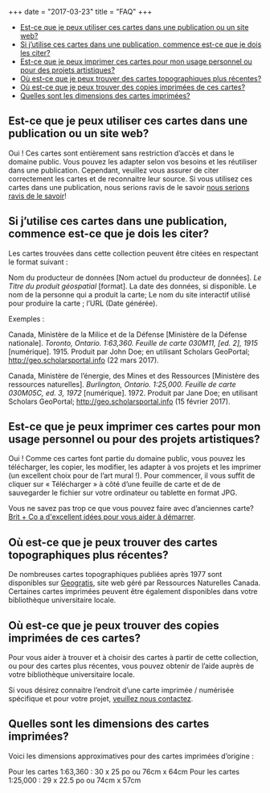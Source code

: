 +++
date = "2017-03-23"
title = "FAQ"
+++

<ul class="contents">
	<li><a href="#est-ce-que-je-peux-utiliser-ces-cartes-dans-une-publication-ou-un-site-web">Est-ce que je peux utiliser ces cartes dans une publication ou un site web?</a></li>
	<li><a href="#si-j-utilise-ces-cartes-dans-une-publication-commence-est-ce-que-je-dois-les-citer">Si j’utilise ces cartes dans une publication, commence est-ce que je dois les citer?</a></li>
	<li><a href="#est-ce-que-je-peux-imprimer-ces-cartes-pour-mon-usage-personnel-ou-pour-des-projets-artistiques">Est-ce que je peux imprimer ces cartes pour mon usage personnel ou pour des projets artistiques?</a></li>
	<li><a href="#où-est-ce-que-je-peux-trouver-des-cartes-topographiques-plus-récentes">Où est-ce que je peux trouver des cartes topographiques plus récentes?</a></li>
	<li><a href="#où-est-ce-que-je-peux-trouver-des-copies-imprimées-de-ces-cartes">Où est-ce que je peux trouver des copies imprimées de ces cartes?</a></li>
	<li><a href="#quelles-sont-les-dimensions-des-cartes-imprimées">Quelles sont les dimensions des cartes imprimées?</a></li>
</ul>

## Est-ce que je peux utiliser ces cartes dans une publication ou un site web? 

Oui ! Ces cartes sont entièrement sans restriction d’accès et dans le domaine public. Vous pouvez les adapter selon vos besoins et les réutiliser dans une publication. Cependant, veuillez vous assurer de citer correctement les cartes et de reconnaitre leur source. Si vous utilisez ces cartes dans une publication, nous serions ravis de le savoir [nous serions ravis de le savoir](../contact/)!

## Si j’utilise ces cartes dans une publication, commence est-ce que je dois les citer?

Les cartes trouvées dans cette collection peuvent être citées en respectant le format suivant : 

Nom du producteur de données [Nom actuel du producteur de données]. _Le Titre du produit géospatial_ [format]. La date des données, si disponible. Le nom de la personne qui a produit la carte; Le nom du site interactif utilisé pour produire la carte ; l’URL (Date générée). 

Exemples :

Canada, Ministère de la Milice et de la Défense [Ministère de la Défense nationale]. _Toronto, Ontario. 1:63,360. Feuille de carte 030M11, [ed. 2], 1915_ [numérique]. 1915. Produit par John Doe; en utilisant Scholars GeoPortal; http://geo.scholarsportal.info (22 mars 2017).
 
Canada, Ministère de l’énergie, des Mines et des Ressources [Ministère des ressources naturelles]. _Burlington, Ontario. 1:25,000. Feuille de carte 030M05C, ed. 3, 1972_ [numérique]. 1972. Produit par Jane Doe; en utilisant Scholars GeoPortal; http://geo.scholarsportal.info (15 février 2017).

## Est-ce que je peux imprimer ces cartes pour mon usage personnel ou pour des projets artistiques?

Oui ! Comme ces cartes font partie du domaine public, vous pouvez les télécharger, les copier, les modifier, les adapter à vos projets et les imprimer (un excellent choix pour de l’art mural !). Pour commencer, il vous suffit de cliquer sur « Télécharger » à côté d’une feuille de carte  et de de sauvegarder le fichier sur votre ordinateur ou tablette en format JPG. 

Vous ne savez pas trop ce que vous pouvez faire avec d’anciennes carte? [Brit + Co a d'excellent idées pour vous aider à démarrer](https://www.brit.co/diy-maps/).

## Où est-ce que je peux trouver des cartes topographiques plus récentes?

De nombreuses cartes topographiques publiées après 1977 sont disponibles sur [Geogratis](http://geogratis.cgdi.gc.ca/), site web géré par Ressources Naturelles Canada. Certaines cartes imprimées peuvent être également disponibles dans votre bibliothèque universitaire locale. 

## Où est-ce que je peux trouver des copies imprimées de ces cartes?

Pour vous aider à trouver et à choisir des cartes à partir de cette collection, ou pour des cartes plus récentes, vous pouvez obtenir de l’aide auprès de votre bibliothèque universitaire locale. 

Si vous désirez connaitre l’endroit d’une carte imprimée / numérisée spécifique et pour votre projet, [veuillez nous contactez](../contact).

## Quelles sont les dimensions des cartes imprimées?

Voici les dimensions approximatives pour des cartes imprimées d’origine :

Pour les cartes 1:63,360 : 30 x 25 po ou 76cm x 64cm
Pour les cartes 1:25,000 : 29  x 22.5 po ou 74cm x 57cm 
